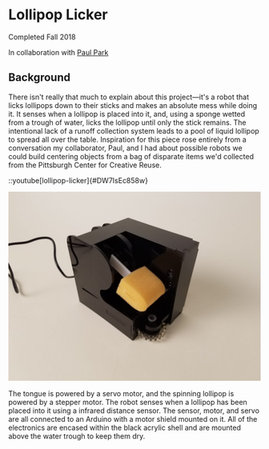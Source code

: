 # Lollipop Licker

Completed Fall 2018

In collaboration with [Paul Park](https://paukparl.com/)

## Background

There isn't really that much to explain about this project—it's a robot that licks lollipops down to their sticks and makes an absolute mess while doing it. It senses when a lollipop is placed into it, and, using a sponge wetted from a trough of water, licks the lollipop until only the stick remains. The intentional lack of a runoff collection system leads to a pool of liquid lollipop to spread all over the table. Inspiration for this piece rose entirely from a conversation my collaborator, Paul, and I had about possible robots we could build centering objects from a bag of disparate items we'd collected from the Pittsburgh Center for Creative Reuse.

::youtube[lollipop-licker]{#DW7IsEc858w}

![Photograph of the robot without a lollipop](/content/lollipop-licker/images/lick.jpg "Photograph of the robot without a lollipop")

The tongue is powered by a servo motor, and the spinning lollipop is powered by a stepper motor. The robot senses when a lollipop has been placed into it using a infrared distance sensor. The sensor, motor, and servo are all connected to an Arduino with a motor shield mounted on it. All of the electronics are encased within the black acrylic shell and are mounted above the water trough to keep them dry.
